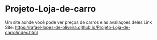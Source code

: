 # Projeto-Loja-de-carro
 Um site aonde você pode ver preços de carros e as avaliaçoes deles
Link Site: https://rafael-lopes-de-oliveira.github.io/Projeto-Loja-de-carro/index.html
